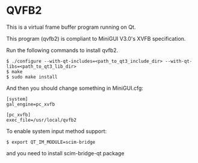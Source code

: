 # QVFB2

This is a virtual frame buffer program running on Qt.

This program (qvfb2) is compliant to MiniGUI V3.0's XVFB specification.

Run the following commands to install qvfb2.

	$ ./configure --with-qt-includes=<path_to_qt3_include_dir> --with-qt-libs=<path_to_qt3_lib_dir>
	$ make
	$ sudo make install

And then you should change something in MiniGUI.cfg:

	[system]
	gal_engine=pc_xvfb

	[pc_xvfb]
	exec_file=/usr/local/qvfb2

To enable system input method support:

	$ export QT_IM_MODULE=scim-bridge

and you need to install scim-bridge-qt package
